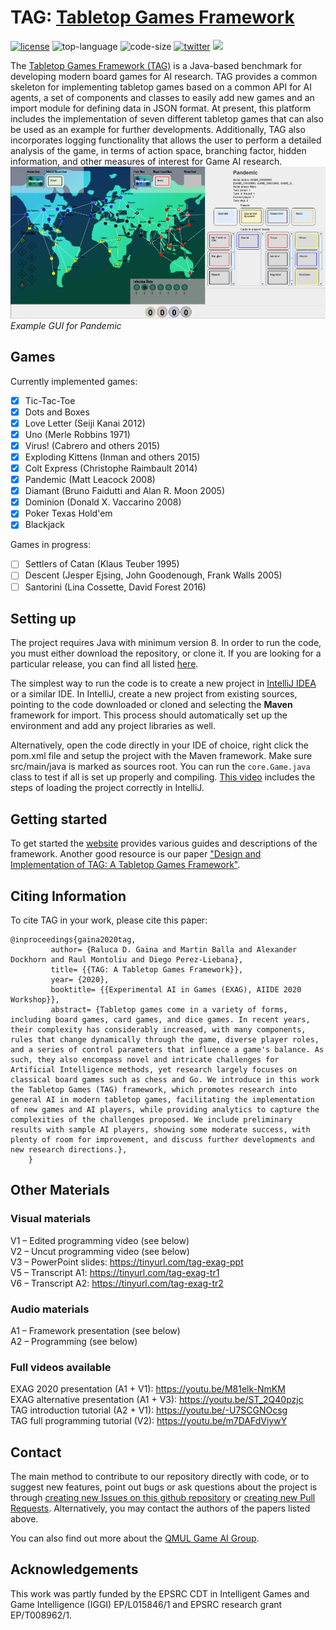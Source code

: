 # TAG: [Tabletop Games Framework](https://hopshackle.github.io/tagsite/)

[![license](https://img.shields.io/github/license/GAIGResearch/TabletopGames)](LICENSE)
![top-language](https://img.shields.io/github/languages/top/GAIGResearch/TabletopGames)
![code-size](https://img.shields.io/github/languages/code-size/GAIGResearch/TabletopGames)
[![twitter](https://img.shields.io/twitter/follow/gameai_qmul?style=social)](https://twitter.com/intent/follow?screen_name=gameai_qmul)
[![](https://img.shields.io/github/stars/GAIGResearch/TabletopGames.svg?label=Stars&style=social)](https://github.com/GAIGResearch/TabletopGames)

The [Tabletop Games Framework (TAG)](http://tabletopgames.ai) is a Java-based benchmark for developing modern board games for AI research.  TAG provides a common skeleton for implementing tabletop games based on a common API for AI agents, a set of components and classes to easily add new games and an import module for defining data in JSON format. At present, this platform includes the implementation of seven different tabletop games that can also be used as an example for further developments. Additionally, TAG also incorporates logging functionality that allows the user to perform a detailed analysis of the game, in terms of action space, branching factor, hidden information, and other measures of interest for Game AI research.
![Pandemic](data/imgs/Pandemic.png)
*Example GUI for Pandemic*

## Games
Currently implemented games:
- [x] Tic-Tac-Toe
- [x] Dots and Boxes
- [x] Love Letter (Seiji Kanai 2012)
- [x] Uno (Merle Robbins 1971)
- [x] Virus! (Cabrero and others 2015)
- [x] Exploding Kittens (Inman and others 2015)
- [x] Colt Express (Christophe Raimbault 2014)
- [x] Pandemic (Matt Leacock 2008)
- [x] Diamant (Bruno Faidutti and Alan R. Moon 2005)
- [x] Dominion (Donald X. Vaccarino 2008)
- [x] Poker Texas Hold'em 
- [x] Blackjack

Games in progress:
- [ ] Settlers of Catan (Klaus Teuber 1995)
- [ ] Descent (Jesper Ejsing, John Goodenough, Frank Walls 2005)
- [ ] Santorini (Lina Cossette, David Forest 2016)

## Setting up
The project requires Java with minimum version 8. In order to run the code, you must either download the repository, or clone it. If you are looking for a particular release, you can find all listed [here](https://github.com/GAIGResearch/TabletopGames/releases). 

The simplest way to run the code is to create a new project in [IntelliJ IDEA](https://www.jetbrains.com/idea/) or a similar IDE. In IntelliJ, create a new project from existing sources, pointing to the code downloaded or cloned and selecting the **Maven** framework for import. This process should automatically set up the environment and add any project libraries as well.

Alternatively, open the code directly in your IDE of choice, right click the pom.xml file and setup the project with the Maven framework. Make sure src/main/java is marked as sources root. You can run the `core.Game.java` class to test if all is set up properly and compiling. [This video](https://youtu.be/-U7SCGNOcsg) includes the steps of loading the project correctly in IntelliJ.

## Getting started

To get started the [website](http://tabletopgames.ai) provides various guides and descriptions of the framework.
Another good resource is our paper ["Design and Implementation of TAG: A Tabletop Games Framework"](https://arxiv.org/abs/2009.12065).

## Citing Information

To cite TAG in your work, please cite this paper:
```
@inproceedings{gaina2020tag,
         author= {Raluca D. Gaina and Martin Balla and Alexander Dockhorn and Raul Montoliu and Diego Perez-Liebana},
         title= {{TAG: A Tabletop Games Framework}},
         year= {2020},
         booktitle= {{Experimental AI in Games (EXAG), AIIDE 2020 Workshop}},
         abstract= {Tabletop games come in a variety of forms, including board games, card games, and dice games. In recent years, their complexity has considerably increased, with many components, rules that change dynamically through the game, diverse player roles, and a series of control parameters that influence a game's balance. As such, they also encompass novel and intricate challenges for Artificial Intelligence methods, yet research largely focuses on classical board games such as chess and Go. We introduce in this work the Tabletop Games (TAG) framework, which promotes research into general AI in modern tabletop games, facilitating the implementation of new games and AI players, while providing analytics to capture the complexities of the challenges proposed. We include preliminary results with sample AI players, showing some moderate success, with plenty of room for improvement, and discuss further developments and new research directions.},
    }
```

## Other Materials

### Visual materials
V1 – Edited programming video (see below)<br/>
V2 – Uncut programming video (see below)<br/>
V3 – PowerPoint slides: https://tinyurl.com/tag-exag-ppt <br/>
V5 – Transcript A1: https://tinyurl.com/tag-exag-tr1 <br/>
V6 – Transcript A2: https://tinyurl.com/tag-exag-tr2 <br/>

### Audio materials
A1 – Framework presentation (see below)<br/>
A2 – Programming (see below)<br/>

### Full videos available
EXAG 2020 presentation (A1 + V1): https://youtu.be/M81elk-NmKM<br/>
EXAG alternative presentation (A1 + V3): https://youtu.be/ST_2Q40pzjc<br/>
TAG introduction tutorial (A2 + V1): https://youtu.be/-U7SCGNOcsg<br/>
TAG full programming tutorial (V2): https://youtu.be/m7DAFdViywY <br/>

## Contact
The main method to contribute to our repository directly with code, or to suggest new features, point out bugs or ask questions about the project is through [creating new Issues on this github repository](https://github.com/GAIGResearch/TabletopGames/issues) or [creating new Pull Requests](https://github.com/GAIGResearch/TabletopGames/pulls). Alternatively, you may contact the authors of the papers listed above. 

You can also find out more about the [QMUL Game AI Group](http://gameai.eecs.qmul.ac.uk/).

## Acknowledgements

This work was partly funded by the EPSRC CDT in Intelligent Games and Game Intelligence (IGGI)  EP/L015846/1 and EPSRC research grant EP/T008962/1.

